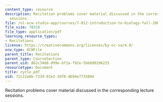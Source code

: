 ```yaml
---
content_type: resource
description: Recitation problems cover material discussed in the corresponding lecture
  sessions.
file: /ol-ocw-studio-app/courses/7-012-introduction-to-biology-fall-2004/72c22a8b723d01e33df8db94e7735804_cycle.pdf
file_size: 78318
file_type: application/pdf
learning_resource_types:
- Recitations
license: https://creativecommons.org/licenses/by-nc-sa/4.0/
ocw_type: OCWFile
parent_title: Recitations
parent_type: CourseSection
parent_uid: 862c3488-d99e-bf2a-f92e-5bb0d0196225
resourcetype: Document
title: cycle.pdf
uid: 72c22a8b-723d-01e3-3df8-db94e7735804
---
```

Recitation problems cover material discussed in the corresponding lecture sessions.